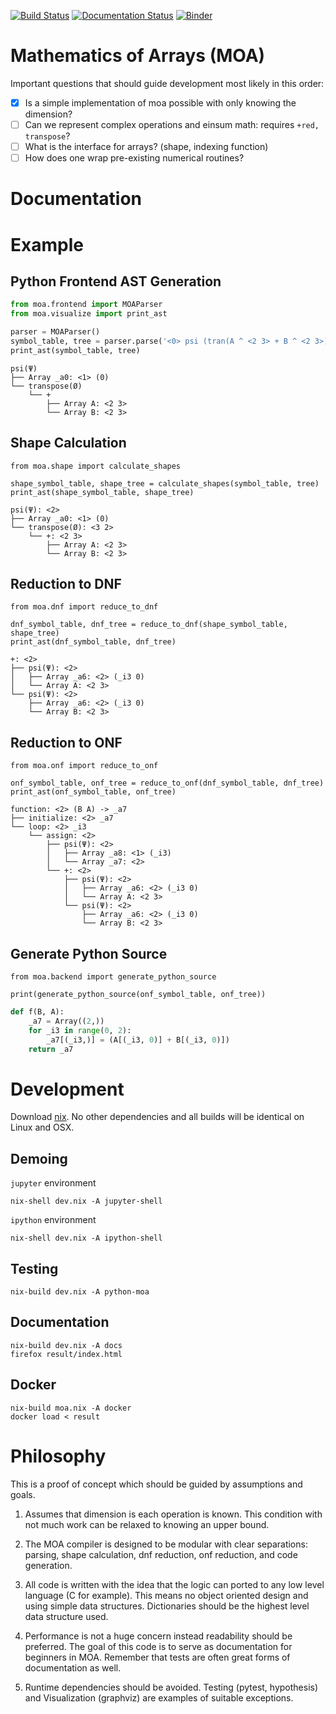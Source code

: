 [![Build Status](https://travis-ci.org/costrouc/python-moa.svg?branch=master)](https://travis-ci.org/costrouc/python-moa)
[![Documentation Status](https://readthedocs.org/projects/python-moa/badge/?version=latest)](https://python-moa.readthedocs.io/en/latest/?badge=latest)
[![Binder](https://mybinder.org/badge_logo.svg)](https://mybinder.org/v2/gh/costrouc/python-moa/master)


# Mathematics of Arrays (MOA)

Important questions that should guide development most likely in this order:

 - [X] Is a simple implementation of moa possible with only knowing the dimension?
 - [ ] Can we represent complex operations and einsum math: requires `+red, transpose`?
 - [ ] What is the interface for arrays? (shape, indexing function)
 - [ ] How does one wrap pre-existing numerical routines?
 
# Documentation



# Example

## Python Frontend AST Generation

```python
from moa.frontend import MOAParser
from moa.visualize import print_ast

parser = MOAParser()
symbol_table, tree = parser.parse('<0> psi (tran(A ^ <2 3> + B ^ <2 3>))')
print_ast(symbol_table, tree)
```

```
psi(Ψ)
├── Array _a0: <1> (0)
└── transpose(Ø)
    └── +
        ├── Array A: <2 3>
        └── Array B: <2 3>
```

## Shape Calculation

```
from moa.shape import calculate_shapes

shape_symbol_table, shape_tree = calculate_shapes(symbol_table, tree)
print_ast(shape_symbol_table, shape_tree)
```

```
psi(Ψ): <2>
├── Array _a0: <1> (0)
└── transpose(Ø): <3 2>
    └── +: <2 3>
        ├── Array A: <2 3>
        └── Array B: <2 3>
```

## Reduction to DNF

```
from moa.dnf import reduce_to_dnf

dnf_symbol_table, dnf_tree = reduce_to_dnf(shape_symbol_table, shape_tree)
print_ast(dnf_symbol_table, dnf_tree)
```

```
+: <2>
├── psi(Ψ): <2>
│   ├── Array _a6: <2> (_i3 0)
│   └── Array A: <2 3>
└── psi(Ψ): <2>
    ├── Array _a6: <2> (_i3 0)
    └── Array B: <2 3>
```

## Reduction to ONF

```
from moa.onf import reduce_to_onf

onf_symbol_table, onf_tree = reduce_to_onf(dnf_symbol_table, dnf_tree)
print_ast(onf_symbol_table, onf_tree)
```

```
function: <2> (B A) -> _a7
├── initialize: <2> _a7
└── loop: <2> _i3
    └── assign: <2>
        ├── psi(Ψ): <2>
        │   ├── Array _a8: <1> (_i3)
        │   └── Array _a7: <2>
        └── +: <2>
            ├── psi(Ψ): <2>
            │   ├── Array _a6: <2> (_i3 0)
            │   └── Array A: <2 3>
            └── psi(Ψ): <2>
                ├── Array _a6: <2> (_i3 0)
                └── Array B: <2 3>
```

## Generate Python Source

```
from moa.backend import generate_python_source

print(generate_python_source(onf_symbol_table, onf_tree))
```

```python
def f(B, A):
    _a7 = Array((2,))
    for _i3 in range(0, 2):
        _a7[(_i3,)] = (A[(_i3, 0)] + B[(_i3, 0)])
    return _a7
```

# Development

Download [nix](https://nixos.org/nix/download.html). No other
dependencies and all builds will be identical on Linux and OSX.

## Demoing

`jupyter` environment

```
nix-shell dev.nix -A jupyter-shell
```

`ipython` environment

```
nix-shell dev.nix -A ipython-shell
```

## Testing

```
nix-build dev.nix -A python-moa
```

## Documentation

```
nix-build dev.nix -A docs
firefox result/index.html
```

## Docker

```
nix-build moa.nix -A docker
docker load < result
```

# Philosophy

This is a proof of concept which should be guided by assumptions and
goals.

1. Assumes that dimension is each operation is known. This condition
   with not much work can be relaxed to knowing an upper bound.

2. The MOA compiler is designed to be modular with clear separations:
   parsing, shape calculation, dnf reduction, onf reduction, and code
   generation.

3. All code is written with the idea that the logic can ported to any
   low level language (C for example). This means no object oriented
   design and using simple data structures. Dictionaries should be the
   highest level data structure used.

4. Performance is not a huge concern instead readability should be
   preferred. The goal of this code is to serve as documentation for
   beginners in MOA. Remember that tests are often great forms of
   documentation as well.

5. Runtime dependencies should be avoided. Testing (pytest, hypothesis)
   and Visualization (graphviz) are examples of suitable exceptions.
